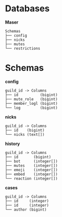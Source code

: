 # Databases
**Maser**
```
Schemas
├── config
├── nicks
├── mutes
└── restrictions
```


# Schemas
**config**
```
guild_id -> Columns
├── id          (bigint)
├── mute_role   (bigint)
├── member_logl (bigint)
└── log         (bigint)
```

**nicks**
```
guild_id -> Columns
├── id    (bigint)
└── nicks (text[])
```

**history**
```
guild_id -> Columns
├── id       (bigint)
├── bot      (integer[])
├── mutes    (integer[])
├── emoji    (integer[])
├── embed    (integer[])
└── reaction (integer[])
```

**cases**
```
guild_id -> Columns
├── id     (integer)
├── id     (integer)
└── author (bigint)
```
